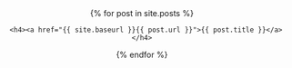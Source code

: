 <div class="posts" style="text-align: center;">
  {% for post in site.posts %}
    

      <h4><a href="{{ site.baseurl }}{{ post.url }}">{{ post.title }}</a></h4>
     
    
  {% endfor %}
</div>
